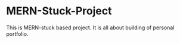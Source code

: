 # MERN-Stuck-Project
This is MERN-stuck based project. It is all about building of personal portfolio.
